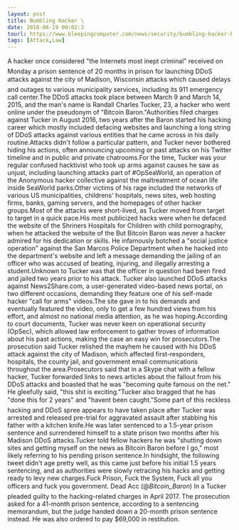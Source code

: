 ```yaml
---
layout: post
title: Bumbling Hacker \
date: 2018-06-19 00:02:3
tourl: https://www.bleepingcomputer.com/news/security/bumbling-hacker-bitcoin-baron-sentenced-to-20-months-in-prison/
tags: [Attack,Law]
---
```

A hacker once considered "the Internets most inept criminal" received on Monday a prison sentence of 20 months in prison for launching DDoS attacks against the city of Madison, Wisconsin attacks which caused delays and outages to various municipality services, including its 911 emergency call center.The DDoS attacks took place between March 9 and March 14, 2015, and the man's name is Randall Charles Tucker, 23, a hacker who went online under the pseudonym of "Bitcoin Baron."Authorities filed charges against Tucker in August 2016, two years after the Baron started his hacking career which mostly included defacing websites and launching a long string of DDoS attacks against various entities that he came across in his daily routine.Attacks didn't follow a particular pattern, and Tucker never bothered hiding his actions, often announcing upcoming or past attacks on his Twitter timeline and in public and private chatrooms.For the time, Tucker was your regular confused hacktivist who took up arms against causes he saw as unjust, including launching attacks part of #OpSeaWorld, an operation of the Anonymous hacker collective against the maltreatment of ocean life inside SeaWorld parks.Other victims of his rage included the networks of various US municipalities, childrens' hospitals, news sites, web hosting firms, banks, gaming servers, and the homepages of other hacker groups.Most of the attacks were short-lived, as Tucker moved from target to target in a quick pace.His most publicized hacks were when he defaced the website of the Shriners Hospitals for Children with child pornography, when he attacked the website of the But Bitcoin Baron was never a hacker admired for his dedication or skills. He infamously botched a "social justice operation" against the San Marcos Police Department when he hacked into the department's website and left a message demanding the jailing of an officer who was accused of beating, injuring, and illegally arresting a student.Unknown to Tucker was that the officer in question had been fired and jailed two years prior to his attack. Tucker also launched DDoS attacks against News2Share.com, a user-generated video-based news portal, on two different occasions, demanding they feature one of his self-made hacker "call for arms" videos.The site gave in to his demands and eventually featured the video, only to get a few hundred views from his effort, and almost no national media attention, as he was hoping.According to court documents, Tucker was never keen on operational security (OpSec), which allowed law enforcement to gather troves of information about his past actions, making the case an easy win for prosecutors.The prosecution said Tucker relished the mayhem he caused with his DDoS attack against the city of Madison, which affected first-responders, hospitals, the county jail, and government email communications throughout the area.Prosecutors said that in a Skype chat with a fellow hacker, Tucker forwarded links to news articles about the fallout from his DDoS attacks and boasted that he was "becoming quite famous on the net." He gleefully said, "this shit is exciting."Tucker also bragged that he has "done this for 2 years" and "havent been caught."Some part of this reckless hacking and DDoS spree appears to have taken place after Tucker was arrested and released pre-trial for aggravated assault after stabbing his father with a kitchen knife.He was later sentenced to a 1.5-year prison sentence and surrendered himself to a state prison two months after his Madison DDoS attacks.Tucker told fellow hackers he was "shutting down sites and getting myself on the news as Bitcoin Baron before I go," most likely referring to his pending prison sentence.In hindsight, the following tweet didn't age pretty well, as this came just before his initial 1.5 years sentencing, and as authorities were slowly retracing his hacks and getting ready to levy new charges.Fuck Prison, Fuck the System, Fuck all you officers and fuck you government. Dead Acc (@_Bitcoin_Baron_) In a Tucker pleaded guilty to the hacking-related charges in April 2017. The prosecution asked for a 41-month prison sentence, according to a sentencing memorandum, but the judge handed down a 20-month prison sentence instead. He was also ordered to pay $69,000 in restitution.